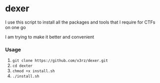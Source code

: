 # dexer
I use this script to install all the packages and tools that I require for CTFs on one go 

I am trying to make it better and convenient

### Usage

 1. `git clone https://github.com/x3rz/dexer.git ` 
 2. `cd dexter`
 3. `chmod +x install.sh`
 4. `./install.sh`


